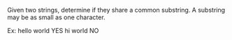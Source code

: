 Given two strings, determine if they share a common substring. A substring may be as small as one character.

Ex: hello world YES hi world NO